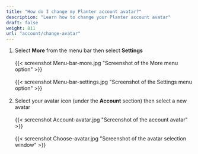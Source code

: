 ```yaml
---
title: "How do I change my Planter account avatar?"
description: "Learn how to change your Planter account avatar"
draft: false
weight: 811
url: "account/change-avatar"
---
```


1. Select **More** from the menu bar then select **Settings**<br /><br />
{{< screenshot Menu-bar-more.jpg "Screenshot of the More menu option" >}}<br /><br />
{{< screenshot Menu-bar-settings.jpg "Screenshot of the Settings menu option" >}}<br /><br />
2. Select your avatar icon (under the **Account** section) then select a new avatar<br /><br />
{{< screenshot Account-avatar.jpg "Screenshot of the account avatar" >}}<br /><br />
{{< screenshot Choose-avatar.jpg "Screenshot of the avatar selection window" >}}
